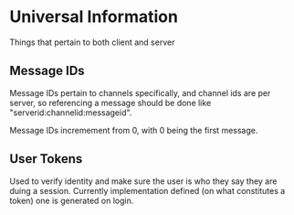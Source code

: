 # Universal Information
Things that pertain to both client and server

## Message IDs
Message IDs pertain to channels specifically, and channel ids are per server, so referencing a message should be done like "serverid:channelid:messageid".

Message IDs incremement from 0, with 0 being the first message.

## User Tokens
Used to verify identity and make sure the user is who they say they are duing a session. Currently implementation defined (on what constitutes a token) one is generated on login.